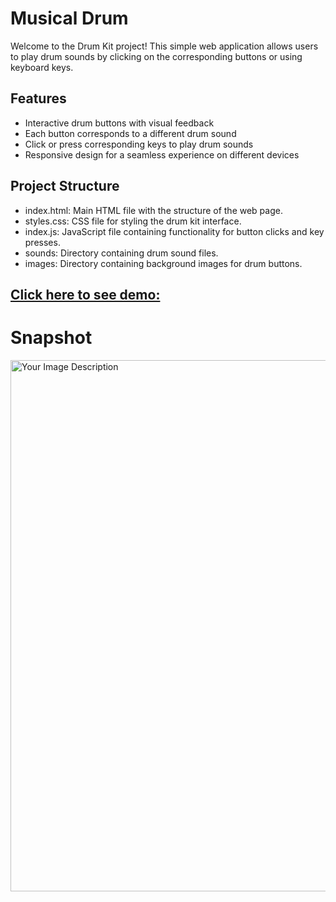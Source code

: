 # Musical Drum

Welcome to the Drum Kit project! This simple web application allows users to play drum sounds by clicking on the corresponding buttons or using keyboard keys.

## Features

- Interactive drum buttons with visual feedback
- Each button corresponds to a different drum sound
- Click or press corresponding keys to play drum sounds
- Responsive design for a seamless experience on different devices

## Project Structure
- index.html: Main HTML file with the structure of the web page.
- styles.css: CSS file for styling the drum kit interface.
- index.js: JavaScript file containing functionality for button clicks and key presses.
- sounds: Directory containing drum sound files.
- images: Directory containing background images for drum buttons.

## [Click here to see demo:](https://sachinkumar118.github.io/Musical-Drum/)

# Snapshot

<img src="https://github.com/sachinkumar118/Musical-Drum/assets/117358751/e553e3e9-69ba-4903-bbab-368c125f26cf" alt="Your Image Description" width="850"/>


